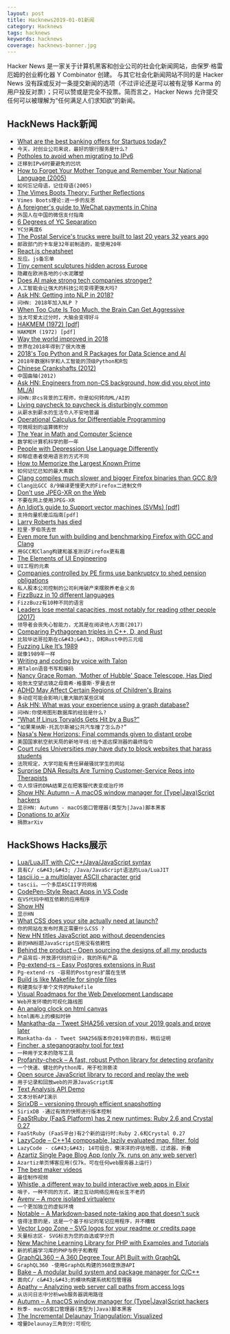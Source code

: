 ```yaml
---
layout: post
title: Hacknews2019-01-01新闻
category: Hacknews
tags: hacknews
keywords: hacknews
coverage: hacknews-banner.jpg
---
```


Hacker News 是一家关于计算机黑客和创业公司的社会化新闻网站，由保罗·格雷厄姆的创业孵化器 Y Combinator 创建。
与其它社会化新闻网站不同的是 Hacker News 没有踩或反对一条提交新闻的选项（不过评论还是可以被有足够 Karma 的用户投反对票）；只可以赞或是完全不投票。简而言之，Hacker News 允许提交任何可以被理解为“任何满足人们求知欲”的新闻。

## HackNews Hack新闻


- [What are the best banking offers for Startups today?](item?id=18794459)
- `今天，对创业公司来说，最好的银行服务是什么?`
- [Potholes to avoid when migrating to IPv6](https://rachelbythebay.com/w/2018/12/30/v6/)
- `迁移到IPv6时要避免的凹坑`
- [How to Forget Your Mother Tongue and Remember Your National Language (2005)](http://pinyin.info/readings/mair/taiwanese.html)
- `如何忘记母语，记住母语(2005)`
- [The Vimes Boots Theory: Further Reflections](https://siderea.dreamwidth.org/1477942.html)
- `Vimes Boots理论:进一步的反思`
- [A foreigner&#39;s guide to WeChat payments in China](http://blog.lerner.co.il/the-foreigners-guide-to-wechat-payments-in-china/)
- `外国人在中国的微信支付指南`
- [6 Degrees of YC Separation](https://medium.com/@kyle_mack/6-degrees-of-yc-separation-562be3a852c9)
- `YC分离度6`
- [The Postal Service&#39;s trucks were built to last 20 years 32 years ago](https://postalmuseum.si.edu/collections/object-spotlight/llv.html)
- `邮政部门的卡车是32年前制造的，能使用20年`
- [React.js cheatsheet](https://devhints.io/react)
- `反应。js备忘单`
- [Tiny cement sculptures hidden across Europe](https://www.theguardian.com/cities/2018/dec/31/city-life-in-miniature-the-tiny-cement-sculptures-hidden-across-europe)
- `隐藏在欧洲各地的小水泥雕塑`
- [Does AI make strong tech companies stronger?](https://www.ben-evans.com/benedictevans/2018/12/19/does-ai-make-strong-tech-companies-stronger/)
- `人工智能会让强大的科技公司变得更强大吗?`
- [Ask HN: Getting into NLP in 2018?](item?id=18795475)
- `问HN: 2018年加入NLP ?`
- [When Too Cute Is Too Much, the Brain Can Get Aggressive](https://www.npr.org/sections/health-shots/2018/12/31/679832549/when-too-cute-is-too-much-the-brain-can-get-aggressive)
- `当太可爱太过分时，大脑会变得好斗`
- [HAKMEM (1972) [pdf]](http://dspace.mit.edu/bitstream/handle/1721.1/6086/AIM-239.pdf?sequence=2)
- `HAKMEM (1972) [pdf]`
- [Way the world improved in 2018](https://qz.com/1506764/ways-the-world-improved-in-2018-in-charts/)
- `世界在2018年得到了很大改善`
- [2018&#39;s Top Python and R Packages for Data Science and AI](https://heartbeat.fritz.ai/top-7-libraries-and-packages-of-the-year-for-data-science-and-ai-python-r-6b7cca2bf000)
- `2018年数据科学和人工智能的顶级Python和R包`
- [Chinese Crankshafts (2012)](https://flycorvair.net/2012/01/15/chinese-crankshafts/)
- `中国曲轴(2012)`
- [Ask HN: Engineers from non-CS background, how did you pivot into ML/AI](item?id=18793849)
- `问HN:非cs背景的工程师，你是如何转向ML/AI的`
- [Living paycheck to paycheck is disturbingly common](https://www.washingtonpost.com/business/2018/12/28/living-paycheck-paycheck-is-disturbingly-common-i-see-no-way-out)
- `从薪水到薪水的生活令人不安地普遍`
- [Operational Calculus for Differentiable Programming](https://arxiv.org/abs/1610.07690)
- `可微规划的运算微积分`
- [The Year in Math and Computer Science](https://www.quantamagazine.org/quantas-year-in-math-and-computer-science-2018-20181221/)
- `数学和计算机科学的那一年`
- [People with Depression Use Language Differently](https://theconversation.com/people-with-depression-use-language-differently-heres-how-to-spot-it-90877)
- `抑郁症患者使用语言的方式不同`
- [How to Memorize the Largest Known Prime](https://blogs.scientificamerican.com/roots-of-unity/how-to-memorize-the-largest-known-prime/)
- `如何记忆已知的最大素数`
- [Clang compiles much slower and bigger Firefox binaries than GCC 8/9](https://hubicka.blogspot.com/2018/12/even-more-fun-with-building-and.html)
- `Clang比GCC 8/9编译更慢更大的Firefox二进制文件`
- [Don’t use JPEG-XR on the Web](https://calendar.perfplanet.com/2018/dont-use-jpeg-xr-on-the-web/)
- `不要在网上使用JPEG-XR`
- [An Idiot’s guide to Support vector machines (SVMs) [pdf]](http://web.mit.edu/6.034/wwwbob/svm-notes-long-08.pdf)
- `支持向量机傻瓜指南[pdf]`
- [Larry Roberts has died](https://www.nytimes.com/2018/12/30/obituaries/lawrence-g-roberts-dies-at-81.html)
- `拉里·罗伯茨去世`
- [Even more fun with building and benchmarking Firefox with GCC and Clang](http://hubicka.blogspot.com/2018/12/even-more-fun-with-building-and.html?m=1)
- `用GCC和Clang构建和基准测试Firefox更有趣`
- [The Elements of UI Engineering](https://overreacted.io/the-elements-of-ui-engineering/)
- `UI工程的元素`
- [Companies controlled by PE firms use bankruptcy to shed pension obligations](https://www.washingtonpost.com/business/economy/as-a-grocery-chain-is-dismantled-investors-recover-their-money-worker-pensions-are-short-millions/2018/12/28/ea22e398-0a0e-11e9-85b6-41c0fe0c5b8f_story.html)
- `私人股本公司控制的公司利用破产来摆脱养老金义务`
- [FizzBuzz in 10 different languages](http://iolivia.me/posts/fizzbuzz-in-10-languages/)
- `FizzBuzz有10种不同的语言`
- [Leaders lose mental capacities, most notably for reading other people (2017)](https://www.theatlantic.com/magazine/archive/2017/07/power-causes-brain-damage/528711/)
- `领导者会丧失心智能力，尤其是在阅读他人方面(2017)`
- [Comparing Pythagorean triples in C&#43;&#43;, D, and Rust](https://atilanevesoncode.wordpress.com/2018/12/31/comparing-pythagorean-triples-in-c-d-and-rust/)
- `比较毕达哥拉斯在c&#43;&#43;、D和Rust中的三元组`
- [Fuzzing Like It’s 1989](https://blog.trailofbits.com/2018/12/31/fuzzing-like-its-1989/)
- `就像1989年一样`
- [Writing and coding by voice with Talon](https://www.blakewatson.com/journal/writing-and-coding-by-voice-with-talon/)
- `用Talon语音书写和编码`
- [Nancy Grace Roman, &#39;Mother of Hubble&#39; Space Telescope, Has Died](https://www.npr.org/2018/12/30/680994535/nancy-grace-roman-mother-of-hubble-space-telescope-has-died)
- `哈勃太空望远镜之母南希·格雷斯·罗曼去世`
- [ADHD May Affect Certain Regions of Children&#39;s Brains](https://www.healthline.com/health-news/adhd-may-affect-certain-brain-regions-in-kids)
- `多动症可能会影响儿童大脑的某些区域`
- [Ask HN: What was your experience using a graph database?](item?id=18795498)
- `问HN:你使用图形数据库的经验是什么?`
- [“What If Linus Torvalds Gets Hit by a Bus?”](https://www.crummy.com/writing/segfault.org/Bus.html)
- `“如果莱纳斯·托瓦尔斯被公共汽车撞了怎么办?”`
- [Nasa&#39;s New Horizons: Final commands given to distant probe](https://www.bbc.com/news/science-environment-46699737)
- `美国国家航空航天局的新地平线:给予遥远探测器的最终指令`
- [Court rules Universities may have duty to block websites that harass students](https://reason.com/volokh/2018/12/19/universities-may-have-duty-to-block-stud)
- `法院规定，大学可能有责任屏蔽骚扰学生的网站`
- [Surprise DNA Results Are Turning Customer-Service Reps into Therapists](https://www.bloomberg.com/news/features/2018-12-19/surprise-dna-results-are-turning-customer-service-reps-into-therapists)
- `令人惊讶的DNA结果正在把客服代表变成治疗师`
- [Show HN: Autumn – A macOS window manager for (Type|Java)Script hackers](https://sephware.com)
- `显示HN: Autumn - macOS窗口管理器(类型为|Java)脚本黑客`
- [Donations to arXiv](https://arxiv.org/help/donate)
- `捐款arXiv`


## HackShows Hacks展示

- [ Lua/LuaJIT with C/C&#43;&#43;/Java/JavaScript syntax](https://github.com/mingodad/ljs)
- `具有C/ c&#43;&#43; /Java/JavaScript语法的Lua/LuaJIT`
- [ tascii.io – a multiplayer ASCII character grid](http://tascii.io)
- `tascii。一个多层ASCII字符网格`
- [ CodePen-Style React Apps in VS Code](https://github.com/franz101/react-boiler-plate)
- `在VS代码中相互依赖的应用程序`
- [Show HN](https://github.com/abgordon/quote-server)
- `显示HN`
- [ What CSS does your site actually need at launch?](https://whatcss.info)
- `你的网站在发布时真正需要什么CSS ?`
- [ New HN titles JavaScript app without dependencies](https://github.com/Bloomca/tiny-hn-reader)
- `新的HN标题JavaScript应用没有依赖性`
- [ Behind the product – Open sourcing the designs of all my products](https://tcodina.com/design/)
- `产品背后-开放源代码的设计，我的所有产品`
- [ Pg-extend-rs – Easy Postgres extensions in Rust](https://bluejekyll.github.io/blog/rust/2018/12/27/announcing-pg-extend.html)
- `Pg-extend-rs -容易的Postgres扩展在生锈`
- [ Build is like Makefile for single files](https://github.com/hbbio/build)
- `构建类似于单个文件的Makefile`
- [ Visual Roadmaps for the Web Development Landscape](https://github.com/kamranahmedse/developer-roadmap/blob/master/readme.md)
- `Web开发环境的可视化路线图`
- [ An analog clock on html canvas](https://dmaydan.github.io/Canvas_Clock/)
- `html画布上的模拟时钟`
- [ Mankatha-da – Tweet SHA256 version of your 2019 goals and prove later](https://5hanth.github.io/mankatha-da)
- `Mankatha-da - Tweet SHA256版本你2019年的目标，稍后证明`
- [ Fincher, a steganography tool for text](https://github.com/maxfierke/fincher)
- `一种用于文本的隐写工具`
- [ Profanity-check – A fast, robust Python library for detecting profanity](https://github.com/vzhou842/profanity-check)
- `一个快速、健壮的Python库，用于检测亵渎`
- [ Open source JavaScript library to record and replay the web](https://www.rrweb.io/)
- `用于记录和回放web的开源JavaScript库`
- [ Text Analysis API Demo](https://www.summarizebot.com/text_api_demo.html)
- `文本分析API演示`
- [ SirixDB – versioning through efficient snapshotting](https://news.ycombinator.com/item?id=18779260)
- `SirixDB -通过有效的快照进行版本控制`
- [ FaaStRuby (FaaS Platform) has 2 new runtimes: Ruby 2.6 and Crystal 0.27](https://faastruby.io/blog/faastruby-0-4-adds-support-for-ruby-2-6-0-and-crystal-0-27-0/)
- `FaaStRuby (FaaS平台)有2个新的运行时:Ruby 2.6和Crystal 0.27`
- [ LazyCode – C&#43;&#43;14 composable, lazily evaluated map, filter, fold](https://github.com/SaadAttieh/lazyCode)
- `LazyCode - c&#43;&#43; 14可组合，懒洋洋的评估地图，过滤器，折叠`
- [ Azartiz Single Page Blog App (only 7k, runs on any web server)](https://azartiz.com/blog.html?2018-12-31T05:19:30.428Z)
- `Azartiz单页博客应用(仅7k，可在任何web服务器上运行)`
- [ The best maker videos](https://makerchans.xtat.net/)
- `最佳制作视频`
- [ Whistle, a different way to build interactive web apps in Elixir](https://moboudra.com/whistle-interactive-web-apps-with-elixir/)
- `哨子，一种不同的方式，建立互动网络应用在长生不老药`
- [ Avenv – A more isolated virtualenv](https://github.com/ihucos/avenv)
- `一个更加独立的虚拟环境`
- [ Notable – A Markdown-based note-taking app that doesn&#39;t suck](https://github.com/fabiospampinato/notable)
- `值得注意的是，这是一个基于标记的笔记应用程序，并不糟糕`
- [ Vector Logo Zone – SVG logos for your readme or credits page](https://www.vectorlogo.zone/)
- `矢量标志区- SVG标志为您的自选或学分页`
- [ New Machine Learning Library for PHP with Examples and Tutorials](https://github.com/RubixML/RubixML)
- `新的机器学习库的PHP与例子和教程`
- [ GraphQL360 – A 360 Degree Tour API Built with GraphQL](https://graphql360.com)
- `GraphQL360 -使用GraphQL构建的360度旅游API`
- [ Bake – A modular build system and package manager for C/C&#43;&#43;](https://www.github.com/SanderMertens/bake)
- `面向C/ c&#43;&#43;的模块构建系统和包管理器`
- [ Apathy – Analyzing web server call paths from access logs](https://github.com/tkriik/apathy)
- `从访问日志中分析web服务器调用路径`
- [ Autumn – A macOS window manager for (Type|Java)Script hackers](https://sephware.com)
- `秋季- macOS窗口管理器(类型为|Java)脚本黑客`
- [ The Incremental Delaunay Triangulation: Visualized](https://ameya98.github.io/GraphAlgorithmsVisualized/delaunay.js/)
- `增量Delaunay三角剖分:可视化`


